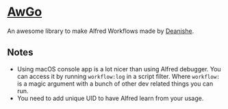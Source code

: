 # [AwGo](https://github.com/deanishe/awgo)
An awesome library to make Alfred Workflows made by [Deanishe](https://github.com/deanishe).

## Notes
- Using macOS console app is a lot nicer than using Alfred debugger. You can access it by running `workflow:log` in a script filter. Where `workflow:` is a magic argument with a bunch of other dev related things you can run.
- You need to add unique UID to have Alfred learn from your usage.